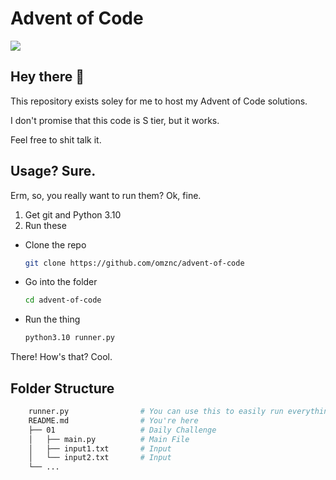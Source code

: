 # Advent of Code 
<img src="https://img.shields.io/github/languages/top/omznc/advent-of-code?style=for-the-badge">



## Hey there 👋

This repository exists soley for me to host my Advent of Code solutions.

I don't promise that this code is S tier, but it works. 

Feel free to shit talk it.

## Usage? Sure.

Erm, so, you really want to run them? Ok, fine.

1. Get git and Python 3.10
2. Run these
* Clone the repo

    ```bash
    git clone https://github.com/omznc/advent-of-code
    ```

* Go into the folder
    ```bash
    cd advent-of-code
    ```
* Run the thing
    ```bash
    python3.10 runner.py
    ```


There! How's that? Cool.


## Folder Structure

```bash
    runner.py                # You can use this to easily run everything
    README.md                # You're here
    ├── 01                   # Daily Challenge
    │   ├── main.py          # Main File
    │   ├── input1.txt       # Input
    │   └── input2.txt       # Input
    └── ...
```